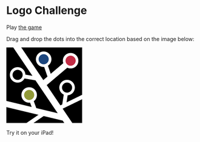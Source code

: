 Logo Challenge  
========  

Play [the game](http://www.dev.seanhelvey.com/LogoChallenge/ "Logo Challenge")  

Drag and drop the dots into the correct location based on the image below:  

![](images/ia-logo/InspiringApps-Logo.png?raw=true)  

Try it on your iPad!  